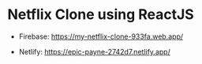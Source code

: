 # Netflix Clone using ReactJS


- Firebase: https://my-netflix-clone-933fa.web.app/

- Netlify: https://epic-payne-2742d7.netlify.app/
